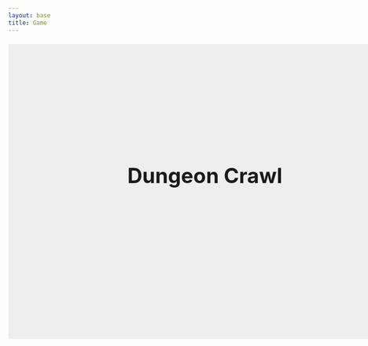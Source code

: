 ```yaml
---
layout: base
title: Game
---
```


<style>
    canvas {
        border: 1px solid #333;
        background: #b7b7b7ff;
        display: block;
        margin: 20px auto;
    }

    /* Shared style for all image buttons */
    .image-button {
        width: 200px;
        height: 60px;
        background-size: cover;
        background-position: center;
        border: none;
        cursor: pointer;
        display: flex;
        align-items: center;
        justify-content: center;
        font-size: 1.5em;
        color: white;
        text-shadow: 1px 1px 2px black;
        transition: transform 0.1s;
        margin: 0.5em 0;
    }

    .image-button:hover {
        transform: scale(1.05);
    }

    .main-menu {
        position: absolute;
        top: 0;
        left: 0;
        width: 800px;
        height: 600px;
        background: #eee;
        display: flex;
        flex-direction: column;
        align-items: center;
        justify-content: center;
        z-index: 1;
    }

    .death-screen {
        position: absolute;
        top: 0;
        left 0;
        width: 801px;
        height: 601px;
        background: rgba(0,0,0,0.8);
        color: white;
        display: none;
        flex-direction: column;
        align-items: center;
        justify-content: center;
        z-index: 2;
    }

    .upgrade-menu {
        position: absolute;
        top: 0;
        left: 0;
        width: 800px;
        height: 600px;
        background: #ddd;
        display: none;
        flex-direction: column;
        align-items: center;
        justify-content: center;
        z-index: 3;
    }

    .pause-menu {
        position: absolute;
        top: 0;
        left: 0;
        width: 800px;
        height: 600px;
        display: none;
        flex-direction: column;
        align-items: center;
        justify-content: center;
        z-index: 4;
    }    
</style>

<div style="position:relative; width:800px; height:600px; margin:0 auto;">
    <canvas id="gameCanvas" width="800" height="600"></canvas>
    <!-- Main Menu -->
    <div id="mainMenu" class="main-menu">
        <h1 style="font-size:3em;margin-bottom:1em;">Dungeon Crawl</h1>
        <div id="startBtn" class="image-button"></div>
    </div>
    <!-- Death Screen -->
    <div id="deathScreen" class="death-screen">
        <h1 style="font-size:3em;margin-bottom:1em;">You Died</h1>
        <div id="restartBtn" class="image-button">Restart</div>
    </div>
    <!-- Upgrades Menu -->
    <div id="upgradeMenu" class="upgrade-menu">
        <h1 style="font-size:2.5em;margin-bottom:1em;">Upgrades</h1>
        <div id="upgradeHealth" class="image-button">Increase Health (5 coins)</div>
        <div id="upgradeSpeed" class="image-button">Increase Speed (5 coins)</div>
        <div id="closeUpgrades" class="image-button">Back to Game</div>
    </div>
    <!-- Pause Menu -->
    <div id="pauseMenu" class="pause-menu">
        <h1 style="font-size:3em;margin-bottom:1em;color:white;">Paused</h1>
        <div id="resumeBtn" class="image-button">Resume</div>
        <div id="pauseUpgradesBtn" class="image-button">Upgrades</div>
        <div id="quitBtn" class="image-button">Quit to Main Menu</div>
    </div>
</div>

<script type="module">

import { Player } from './move.js';
import { Camera } from './camera.js';
import { TileManager } from './tile.js';
import { checkOnscreen } from './screen.js';
import { GameObject } from './collide.js';
import { Enemy } from './enemy.js';
import { Bullet } from './bullet.js';

const player = new Player();
const camera = new Camera();
const tileManager = new TileManager();
const detect = new GameObject();
const enemy = new Enemy();
const bullet = new Bullet();

const canvas = document.getElementById('gameCanvas');
const ctx = canvas.getContext('2d');

const mainMenu = document.getElementById('mainMenu');
const startBtn = document.getElementById('startBtn');

const deathScreen = document.getElementById('deathScreen');
const restartBtn = document.getElementById('restartBtn');

const upgradeMenu = document.getElementById('upgradeMenu');
const upgradeHealthBtn = document.getElementById('upgradeHealth');
const upgradeSpeedBtn = document.getElementById('upgradeSpeed');
const closeUpgradesBtn = document.getElementById('closeUpgrades');

const pauseMenu = document.getElementById('pauseMenu');
const resumeBtn = document.getElementById('resumeBtn');
const pauseUpgradesBtn = document.getElementById('pauseUpgradesBtn');
const quitBtn = document.getElementById('quitBtn');

let gameStarted = false;
let gameOver = false;
let paused = false;
let playTime = 0;

// Set custom images for buttons
startBtn.style.backgroundImage = "url('./art/start.png')";
restartBtn.style.backgroundImage = "url('images/restart.png')";
upgradeHealthBtn.style.backgroundImage = "url('images/health.png')";
upgradeSpeedBtn.style.backgroundImage = "url('images/speed.png')";
closeUpgradesBtn.style.backgroundImage = "url('images/back.png')";
resumeBtn.style.backgroundImage = "url('images/resume.png')";
pauseUpgradesBtn.style.backgroundImage = "url('images/upgrades.png')";
quitBtn.style.backgroundImage = "url('images/quit.png')";

// --- Main Menu ---
startBtn.addEventListener('click', () => {
    mainMenu.style.display = 'none';
    gameStarted = true;
    update();
    spawnTiles(2);
});

// --- Death Screen ---
restartBtn.addEventListener('click', () => {
    deathScreen.style.display = 'none';
    resetGame();
    update();
    spawnTiles(2);
});

// --- Upgrades ---
upgradeHealthBtn.addEventListener('click', () => {
    if (player.coins >= 5) {
        player.coins -= 5;
        player.health += 20;
    }
});
upgradeSpeedBtn.addEventListener('click', () => {
    if (player.coins >= 5) {
        player.coins -= 5;
        player.speed += 0.2;
    }
});
closeUpgradesBtn.addEventListener('click', () => {
    upgradeMenu.style.display = 'none';
    paused = false;
    update();
});

// --- Pause Menu ---
resumeBtn.addEventListener('click', () => {
    paused = false;
    pauseMenu.style.display = 'none';
    update();
});
pauseUpgradesBtn.addEventListener('click', () => {
    pauseMenu.style.display = 'none';
    upgradeMenu.style.display = 'flex';
});
quitBtn.addEventListener('click', () => {
    paused = false;
    gameStarted = false;
    pauseMenu.style.display = 'none';
    mainMenu.style.display = 'flex';
    resetGame();
});

// --- Game Logic ---
function resetGame() {
    player.x = 0;
    player.y = 0;
    player.xv = 0;
    player.yv = 0;
    player.health = 100;
    player.coins = 0;
    gameOver = false;
    enemies.length = 0;
    tiles.length = 0;
    playTime = 0;
};

const keys = {};
function keysDetection() {
    if (keys["w"] || keys["ArrowUp"]) player.yv -= player.speed;
    if (keys["s"] || keys["ArrowDown"]) player.yv += player.speed;
    if (keys["a"] || keys["ArrowLeft"]) player.xv -= player.speed;
    if (keys["d"] || keys["ArrowRight"]) player.xv += player.speed;
}

function drawText() {
    ctx.font = '24px Arial';
    ctx.fillStyle = 'black';
    ctx.fillText('Health: ' + player.health, 20, 40);
    ctx.fillText('Coins: ' + player.coins, 20, 68);
    ctx.fillText('[U] Upgrades', 20, 96);
}

function drawTiles(width,height) {
    for (let i = 0; i < tiles.length; i++) {
        const t = tiles[i];
        if (t.life === 0) {
            t.life += 0.1;
            if (t.life >= 100) {
                tiles.splice(i,1);
                i--;
                continue;
            }
        }
        if (t.type === 2) {
            addEnemy(t.x, t.y);
            tiles.splice(i,1);
            i--;
        }
        if (checkOnscreen(t.x, t.y, width, height)) {
            if (t.type === 1) {
                if (updCollide(player,t,20)) {
                    pointAt(t.x,t.y);
                    move(distance(0,0,player.xv,player.yv));
                }
                ctx.fillStyle = 'black';
                ctx.fillRect((t.x-camera.x) + (canvas.width/2)-10, (t.y-camera.y) + (canvas.height/2)-10, 20, 20);
            } else if (t.type === 3) {
                if (updCollide(player,t,20)) {
                    player.coins += 1;
                    tiles.splice(i,1);
                    i--;
                }
                ctx.fillStyle = 'yellow';
                ctx.fillRect((t.x-camera.x) + (canvas.width/2)-5, (t.y-camera.y) + (canvas.height/2)-5, 10, 10);
            }
        }
    }
}

function wait(seconds) {
    return new Promise(resolve => setTimeout(resolve, seconds * 1000));
}

async function spawnTiles(waitTime) {
    while(true) {
        await wait(waitTime-(playTime/1000));
        let rand = (Math.random()*2)-1;
        const temp = {
            x: Math.floor(rand*(canvas.width/2-20)+camera.x),
            y: Math.floor(rand*(canvas.height/2-20)+camera.y),
        };
        const t = Math.floor(Math.random() * 2) + 1;
        addTile(temp.x,temp.y,Math.floor(t));
    }
}

function border(width,height) {
    if (Math.abs(player.x) >= width) {
        player.x = player.x > 0 ? -width : width;
    }
    if (Math.abs(player.y) >= height) {
        player.y = player.y > 0 ? -height : height;
    }
    ctx.strokeStyle = "black";
    ctx.lineWidth = 4;
    ctx.strokeRect(6 - camera.x, 6 - camera.y, canvas.width-14, canvas.height-14);
}

function update() {
    if (gameOver || paused) return;
    ctx.clearRect(0,0,canvas.width,canvas.height);
    setCameraTarget(player);
    updateCamera();
    playTime += 0.1;
    drawTiles(canvas.width, canvas.height);
    updEnemies(ctx, canvas, player);
    updBullets(ctx, canvas);
    keysDetection();
    player.xv *= 0.9;
    player.yv *= 0.9;
    player.x += player.xv;
    player.y += player.yv;
    border(canvas.width/2 - 20, canvas.height/2 - 20);
    if (player.health <= 0) {
        player.health = 0;
        gameOver = true;
        deathScreen.style.display = 'flex';
        return;
    }
    ctx.fillStyle = 'blue';
    ctx.fillRect((player.x-camera.x)+(canvas.width/2)-12.5,(player.y-camera.y)+(canvas.height/2)-12.5,25,25);
    drawText();
    requestAnimationFrame(update);
}

// --- Input ---
document.addEventListener('keydown', (e) => {
    if (["ArrowUp","ArrowDown","ArrowLeft","ArrowRight"].includes(e.key)) e.preventDefault();
    keys[e.key.toLowerCase()] = true;

    if (e.key.toLowerCase() === 'u' && gameStarted && !gameOver) {
        paused = true;
        upgradeMenu.style.display = 'flex';
    }

    if (e.key === 'Escape' && gameStarted && !gameOver) {
        paused = !paused;
        pauseMenu.style.display = paused ? 'flex' : 'none';
        if (!paused) update();
    }
});
document.addEventListener('keyup', (e) => keys[e.key.toLowerCase()] = false);

canvas.addEventListener("click", (e) => {
    const rect = canvas.getBoundingClientRect();
    const mouseX = e.clientX - rect.left;
    const mouseY = e.clientY - rect.top;
    const worldX = (mouseX - canvas.width/2) + camera.x;
    const worldY = (mouseY - canvas.height/2) + camera.y;
    if (player.ammo <= 0) return;
    shootBullet(worldX, worldY, player.gun);
});
</script>
